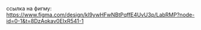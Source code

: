 ссылка на фигму: https://www.figma.com/design/kl9ywHFwNBtPqffE4UvU3p/LabRMP?node-id=0-1&t=8DzAokav0EIxR541-1